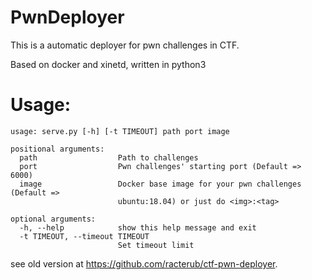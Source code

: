 PwnDeployer
===

This is a automatic deployer for pwn challenges in CTF.

Based on docker and xinetd, written in python3

# Usage:
```
usage: serve.py [-h] [-t TIMEOUT] path port image

positional arguments:
  path                  Path to challenges
  port                  Pwn challenges' starting port (Default => 6000)
  image                 Docker base image for your pwn challenges (Default =>
                        ubuntu:18.04) or just do <img>:<tag>

optional arguments:
  -h, --help            show this help message and exit
  -t TIMEOUT, --timeout TIMEOUT
                        Set timeout limit
```


see old version at https://github.com/racterub/ctf-pwn-deployer.

